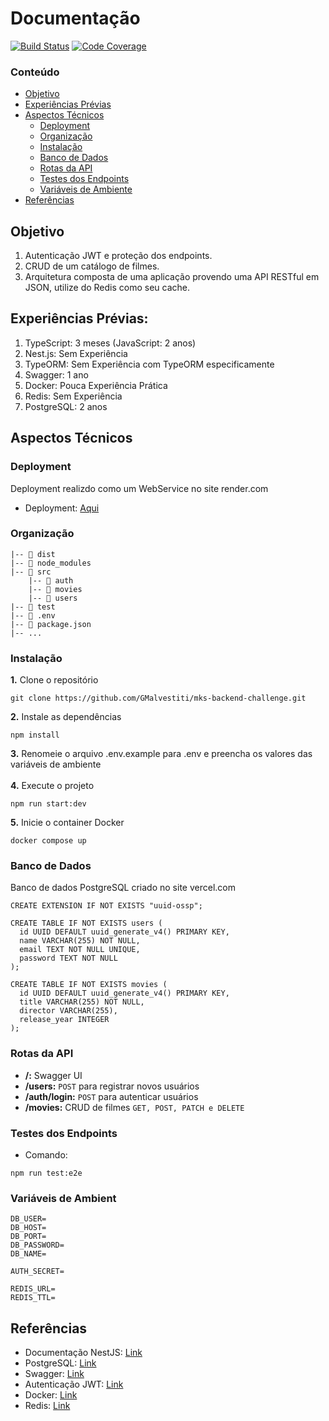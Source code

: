 Documentação
===========================

[![Build Status](https://travis-ci.org/GMalvestiti/mks-backend-challenge.svg?branch=main)](https://travis-ci.org/GMalvestiti/mks-backend-challenge)
[![Code Coverage](https://codecov.io/gh/GMalvestiti/mks-backend-challenge/branch/main/graph/badge.svg)](https://codecov.io/gh/GMalvestiti/mks-backend-challenge)

### Conteúdo
- [Objetivo](#objetivo)
- [Experiências Prévias](#experiências-prévias)
- [Aspectos Técnicos](#aspectos-técnicos)
  - [Deployment](#deployment)
  - [Organização](#organização)
  - [Instalação](#instalação)
  - [Banco de Dados](#banco-de-dados)
  - [Rotas da API](#rotas-da-api)
  - [Testes dos Endpoints](#testes-dos-endpoints)
  - [Variáveis de Ambiente](#variáveis-de-ambiente)
- [Referências](#referências)

Objetivo
---------------

1. Autenticação JWT e proteção dos endpoints.
2. CRUD de um catálogo de filmes.
3. Arquitetura composta de uma aplicação provendo uma API RESTful em JSON, utilize do Redis como seu cache.

Experiências Prévias:
---------------

1. TypeScript: 3 meses (JavaScript: 2 anos)
3. Nest.js: Sem Experiência
4. TypeORM: Sem Experiência com TypeORM especificamente
5. Swagger: 1 ano
6. Docker: Pouca Experiência Prática
7. Redis: Sem Experiência
8. PostgreSQL: 2 anos

Aspectos Técnicos
---------------
### Deployment

 Deployment realizdo como um WebService no site render.com

- Deployment: [Aqui](https://mks-backend-challenge.onrender.com/)

### Organização
```
|-- 📂 dist
|-- 📂 node_modules
|-- 📂 src
    |-- 📂 auth
    |-- 📂 movies
    |-- 📂 users
|-- 📂 test
|-- 📄 .env
|-- 📄 package.json
|-- ...
```

### Instalação

**1.** Clone o repositório
```
git clone https://github.com/GMalvestiti/mks-backend-challenge.git
```
**2.** Instale as dependências
```
npm install
```
**3.** Renomeie o arquivo .env.example para .env e preencha os valores das variáveis de ambiente<br><br>
**4.** Execute o projeto
```
npm run start:dev
```
**5.** Inicie o container Docker
```
docker compose up
```

### Banco de Dados

 Banco de dados PostgreSQL criado no site vercel.com

```
CREATE EXTENSION IF NOT EXISTS "uuid-ossp";

CREATE TABLE IF NOT EXISTS users (
  id UUID DEFAULT uuid_generate_v4() PRIMARY KEY,
  name VARCHAR(255) NOT NULL,
  email TEXT NOT NULL UNIQUE,
  password TEXT NOT NULL
);

CREATE TABLE IF NOT EXISTS movies (
  id UUID DEFAULT uuid_generate_v4() PRIMARY KEY,
  title VARCHAR(255) NOT NULL,
  director VARCHAR(255),
  release_year INTEGER
);
```

### Rotas da API

 - **/:** Swagger UI
 - **/users:** `POST` para registrar novos usuários
 - **/auth/login:** `POST` para autenticar usuários
 - **/movies:** CRUD de filmes `GET, POST, PATCH e DELETE`

### Testes dos Endpoints

 - Comando:
 ```
 npm run test:e2e
 ```

### Variáveis de Ambient

```
DB_USER=
DB_HOST=
DB_PORT=
DB_PASSWORD=
DB_NAME=

AUTH_SECRET=

REDIS_URL=
REDIS_TTL=
```

Referências
---------------

- Documentação NestJS: [Link](https://docs.nestjs.com/)
- PostgreSQL: [Link](https://blog.devgenius.io/setting-up-nestjs-with-postgresql-ac2cce9045fe)
- Swagger: [Link](https://docs.nestjs.com/openapi/introduction)
- Autenticação JWT: [Link](https://docs.nestjs.com/security/authentication)
- Docker: [Link](https://dev.to/chukwutosin_/step-by-step-guide-setting-up-a-nestjs-application-with-docker-and-postgresql-5hei)
- Redis: [Link](https://www.tomray.dev/nestjs-caching-redis)
